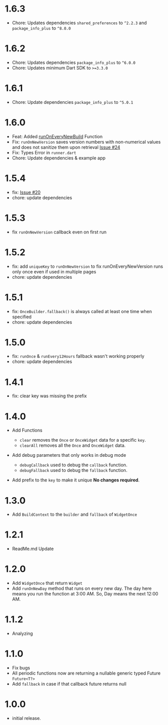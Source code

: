 # 1.6.3

- Chore: Updates dependencies `shared_preferences` to `^2.2.3` and `package_info_plus` to `^8.0.0`

# 1.6.2

- Chore: Updates dependencies `package_info_plus` to `^6.0.0`
- Chore: Updates minimum Dart SDK to `>=3.3.0`

# 1.6.1

- Chore: Update dependencies `package_info_plus` to `^5.0.1`

# 1.6.0

- Feat: Added [runOnEveryNewBuild](https://github.com/MostafaSolimanMO/once/pull/23) Function
- Fix: `runOnNewVersion` saves version numbers with non-numerical values and does not sanitize them
  upon retrieval [Issue #24](https://github.com/MostafaSolimanMO/once/issues/24)
- Fix: Types Error in `runner.dart`
- Chore: Update dependencies & example app

# 1.5.4

- fix: [Issue #20](https://github.com/MostafaSolimanMO/once/issues/20)
- chore: update dependencies

# 1.5.3

- fix `runOnNewVersion` callback even on first run

# 1.5.2

- fix: add `uniqueKey` to `runOnNewVersion` to fix runOnEveryNewVersion runs only once even if used
  in multiple pages
- chore: update dependencies

# 1.5.1

- fix: `OnceBuilder.fallback()` is always called at least one time when specified
- chore: update dependencies

# 1.5.0

- fix: `runOnce` & `runEvery12Hours` fallback wasn't working properly
- chore: update dependencies

# 1.4.1

- fix: clear key was missing the prefix

# 1.4.0

- Add Functions
    * `clear` removes the `Once` or `OnceWidget` data for a specific `key`.
    * `clearAll` removes all the `Once` and `OnceWidget` data.

- Add debug parameters that only works in debug mode
    * `debugCallback` used to debug the `callback` function.
    * `debugFallback` used to debug the `fallback` function.

- Add prefix to the `key` to make it unique **No changes required**.

# 1.3.0

- Add `BuildContext` to the `builder` and `fallback` of `WidgetOnce`

# 1.2.1

- ReadMe.md Update

# 1.2.0

- Add `WidgetOnce` that return `Widget`
- Add `runOnNewDay` method that runs on every new day.
  The day here means you run the function at 3:00 AM. So, Day means
  the next 12:00 AM.

# 1.1.2

- Analyzing

# 1.1.0

- Fix bugs
- All periodic functions now are returning a nullable generic typed Future `Future<T?>`
- Add `fallback`  in case if that callback future returns null

# 1.0.0

- initial release.

